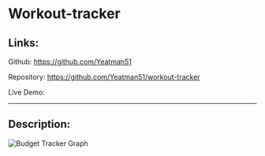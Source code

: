 # Workout-tracker

## Links:

Github: https://github.com/Yeatman51

Repository: https://github.com/Yeatman51/workout-tracker

Live Demo: 

---

## Description:



![Budget Tracker Graph](./public/img/budget-tracker.png)